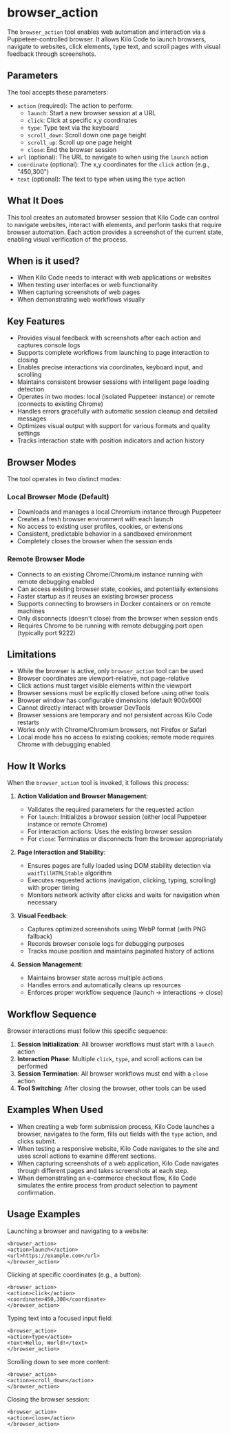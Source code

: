 # browser_action

The `browser_action` tool enables web automation and interaction via a Puppeteer-controlled browser. It allows Kilo Code to launch browsers, navigate to websites, click elements, type text, and scroll pages with visual feedback through screenshots.

## Parameters

The tool accepts these parameters:

- `action` (required): The action to perform:
    - `launch`: Start a new browser session at a URL
    - `click`: Click at specific x,y coordinates
    - `type`: Type text via the keyboard
    - `scroll_down`: Scroll down one page height
    - `scroll_up`: Scroll up one page height
    - `close`: End the browser session
- `url` (optional): The URL to navigate to when using the `launch` action
- `coordinate` (optional): The x,y coordinates for the `click` action (e.g., "450,300")
- `text` (optional): The text to type when using the `type` action

## What It Does

This tool creates an automated browser session that Kilo Code can control to navigate websites, interact with elements, and perform tasks that require browser automation. Each action provides a screenshot of the current state, enabling visual verification of the process.

## When is it used?

- When Kilo Code needs to interact with web applications or websites
- When testing user interfaces or web functionality
- When capturing screenshots of web pages
- When demonstrating web workflows visually

## Key Features

- Provides visual feedback with screenshots after each action and captures console logs
- Supports complete workflows from launching to page interaction to closing
- Enables precise interactions via coordinates, keyboard input, and scrolling
- Maintains consistent browser sessions with intelligent page loading detection
- Operates in two modes: local (isolated Puppeteer instance) or remote (connects to existing Chrome)
- Handles errors gracefully with automatic session cleanup and detailed messages
- Optimizes visual output with support for various formats and quality settings
- Tracks interaction state with position indicators and action history

## Browser Modes

The tool operates in two distinct modes:

### Local Browser Mode (Default)

- Downloads and manages a local Chromium instance through Puppeteer
- Creates a fresh browser environment with each launch
- No access to existing user profiles, cookies, or extensions
- Consistent, predictable behavior in a sandboxed environment
- Completely closes the browser when the session ends

### Remote Browser Mode

- Connects to an existing Chrome/Chromium instance running with remote debugging enabled
- Can access existing browser state, cookies, and potentially extensions
- Faster startup as it reuses an existing browser process
- Supports connecting to browsers in Docker containers or on remote machines
- Only disconnects (doesn't close) from the browser when session ends
- Requires Chrome to be running with remote debugging port open (typically port 9222)

## Limitations

- While the browser is active, only `browser_action` tool can be used
- Browser coordinates are viewport-relative, not page-relative
- Click actions must target visible elements within the viewport
- Browser sessions must be explicitly closed before using other tools
- Browser window has configurable dimensions (default 900x600)
- Cannot directly interact with browser DevTools
- Browser sessions are temporary and not persistent across Kilo Code restarts
- Works only with Chrome/Chromium browsers, not Firefox or Safari
- Local mode has no access to existing cookies; remote mode requires Chrome with debugging enabled

## How It Works

When the `browser_action` tool is invoked, it follows this process:

1. **Action Validation and Browser Management**:

    - Validates the required parameters for the requested action
    - For `launch`: Initializes a browser session (either local Puppeteer instance or remote Chrome)
    - For interaction actions: Uses the existing browser session
    - For `close`: Terminates or disconnects from the browser appropriately

2. **Page Interaction and Stability**:

    - Ensures pages are fully loaded using DOM stability detection via `waitTillHTMLStable` algorithm
    - Executes requested actions (navigation, clicking, typing, scrolling) with proper timing
    - Monitors network activity after clicks and waits for navigation when necessary

3. **Visual Feedback**:

    - Captures optimized screenshots using WebP format (with PNG fallback)
    - Records browser console logs for debugging purposes
    - Tracks mouse position and maintains paginated history of actions

4. **Session Management**:
    - Maintains browser state across multiple actions
    - Handles errors and automatically cleans up resources
    - Enforces proper workflow sequence (launch → interactions → close)

## Workflow Sequence

Browser interactions must follow this specific sequence:

1. **Session Initialization**: All browser workflows must start with a `launch` action
2. **Interaction Phase**: Multiple `click`, `type`, and scroll actions can be performed
3. **Session Termination**: All browser workflows must end with a `close` action
4. **Tool Switching**: After closing the browser, other tools can be used

## Examples When Used

- When creating a web form submission process, Kilo Code launches a browser, navigates to the form, fills out fields with the `type` action, and clicks submit.
- When testing a responsive website, Kilo Code navigates to the site and uses scroll actions to examine different sections.
- When capturing screenshots of a web application, Kilo Code navigates through different pages and takes screenshots at each step.
- When demonstrating an e-commerce checkout flow, Kilo Code simulates the entire process from product selection to payment confirmation.

## Usage Examples

Launching a browser and navigating to a website:

```
<browser_action>
<action>launch</action>
<url>https://example.com</url>
</browser_action>
```

Clicking at specific coordinates (e.g., a button):

```
<browser_action>
<action>click</action>
<coordinate>450,300</coordinate>
</browser_action>
```

Typing text into a focused input field:

```
<browser_action>
<action>type</action>
<text>Hello, World!</text>
</browser_action>
```

Scrolling down to see more content:

```
<browser_action>
<action>scroll_down</action>
</browser_action>
```

Closing the browser session:

```
<browser_action>
<action>close</action>
</browser_action>
```

